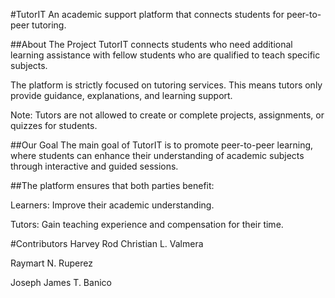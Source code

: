 #TutorIT
An academic support platform that connects students for peer-to-peer tutoring.

##About The Project
TutorIT connects students who need additional learning assistance with fellow students who are qualified to teach specific subjects.

The platform is strictly focused on tutoring services. This means tutors only provide guidance, explanations, and learning support.

Note: Tutors are not allowed to create or complete projects, assignments, or quizzes for students.

##Our Goal
The main goal of TutorIT is to promote peer-to-peer learning, where students can enhance their understanding of academic subjects through interactive and guided sessions.

##The platform ensures that both parties benefit:

Learners: Improve their academic understanding.

Tutors: Gain teaching experience and compensation for their time.

#Contributors
Harvey Rod Christian L. Valmera

Raymart N. Ruperez

Joseph James T. Banico
